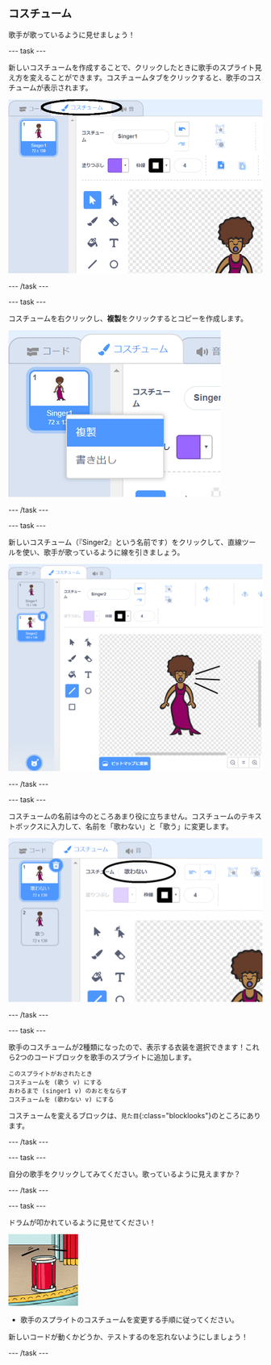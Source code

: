 ## コスチューム

歌手が歌っているように見せましょう！

--- task ---

新しいコスチュームを作成することで、クリックしたときに歌手のスプライト見え方を変えることができます。コスチュームタブをクリックすると、歌手のコスチュームが表示されます。

![スクリーンショット](images/band-singer-costume-annotated.png)

--- /task ---

--- task ---

コスチュームを右クリックし、**複製**をクリックするとコピーを作成します。

![スクリーンショット](images/band-singer-duplicate.png)

--- /task ---

--- task ---

新しいコスチューム（『Singer2』という名前です）をクリックして、直線ツールを使い、歌手が歌っているように線を引きましょう。

![スクリーンショット](images/band-singer-click.png)

--- /task ---

--- task ---

コスチュームの名前は今のところあまり役に立ちません。コスチュームのテキストボックスに入力して、名前を「歌わない」と「歌う」に変更します。

![スクリーンショット](images/band-singer-name-annotated.png)

--- /task ---

--- task ---

歌手のコスチュームが2種類になったので、表示する衣装を選択できます！これら2つのコードブロックを歌手のスプライトに追加します。

```blocks3
このスプライトがおされたとき
コスチュームを (歌う v) にする
おわるまで (singer1 v) のおとをならす
コスチュームを (歌わない v) にする
```

コスチュームを変えるブロックは、`見た目`{:class="blocklooks"}のところにあります。

--- /task ---

--- task ---

自分の歌手をクリックしてみてください。歌っているように見えますか？

--- /task ---

--- task ---

ドラムが叩かれているように見せてください！

![スクリーンショット](images/band-drum-final.png)

- 歌手のスプライトのコスチュームを変更する手順に従ってください。

新しいコードが動くかどうか、テストするのを忘れないようにしましょう！

--- /task ---